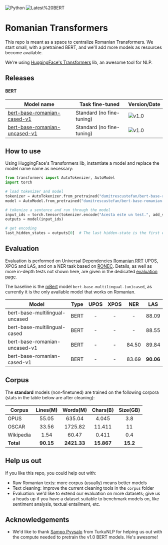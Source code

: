 ![Python](https://img.shields.io/badge/Python-3-brightgreen)
![Latest%20BERT](https://img.shields.io/badge/Latest%20BERT-v1.0-informational)

# Romanian Transformers

This repo is meant as a space to centralize Romanian Transformers.
We start small, with a pretrained BERT, and we'll add more models as resources become available. 

We're using [HuggingFace's Transformers](https://github.com/huggingface/transformers) lib, an awesome tool for NLP. 

## Releases

#### BERT

| Model name                    	| Task fine-tuned               	| Version/Date       	|
|-------------------------------	|--------------------------	|--------------------	|
| [bert-base-romanian-cased-v1](https://huggingface.co/dumitrescustefan/bert-base-romanian-cased-v1)   	    | Standard (no fine-tuning) 	| ![v1.0](https://img.shields.io/badge/v1.0-21%20Apr%202020-ff6666) 	|
| [bert-base-romanian-uncased-v1](https://huggingface.co/dumitrescustefan/bert-base-romanian-uncased-v1) 	| Standard (no fine-tuning) 	| ![v1.0](https://img.shields.io/badge/v1.0-21%20Apr%202020-ff6666) 	|

## How to use

Using HuggingFace's Transformers lib, instantiate a model and replace the model name name as necessary:
```python
from transformers import AutoTokenizer, AutoModel
import torch

# load tokenizer and model
tokenizer = AutoTokenizer.from_pretrained("dumitrescustefan/bert-base-romanian-cased-v1")
model = AutoModel.from_pretrained("dumitrescustefan/bert-base-romanian-cased-v1")

# tokenize a sentence and run through the model
input_ids = torch.tensor(tokenizer.encode("Acesta este un test.", add_special_tokens=True)).unsqueeze(0)  # Batch size 1
outputs = model(input_ids)

# get encoding
last_hidden_states = outputs[0]  # The last hidden-state is the first element of the output tuple
```


## Evaluation

Evaluation is performed on Universal Dependencies [Romanian RRT](https://universaldependencies.org/treebanks/ro_rrt/index.html) UPOS, XPOS and LAS, and on a NER task based on [RONEC](https://github.com/dumitrescustefan/ronec). Details, as well as more in-depth tests not shown here, are given in the dedicated [evaluation page](evaluation/README.md). 

The baseline is the [mBert](https://github.com/google-research/bert/blob/master/multilingual.md) model ``bert-base-multilingual-(un)cased``, as currently it is the only available model that works on Romanian.

| Model                          | Type |  UPOS |  XPOS |  NER  |  LAS  |
|--------------------------------|:----:|:-----:|:-----:|:-----:|:-----:|
| bert-base-multilingual-uncased | BERT |   -   |   -   |   -   | 88.09 |
| bert-base-multilingual-cased   | BERT |   -   |   -   |   -   | 88.55 |
| bert-base-romanian-uncased-v1  | BERT |   -   |   -   | 84.50 | 89.84 |
| bert-base-romanian-cased-v1    | BERT |   -   |   -   | 83.69 | **90.06** |

## Corpus 

The **standard** models (non-finetuned) are trained on the following corpora (stats in the table below are after cleaning):

| Corpus    	| Lines(M) 	| Words(M) 	| Chars(B) 	| Size(GB) 	|
|-----------	|:--------:	|:--------:	|:--------:	|:--------:	|
| OPUS      	|   55.05  	|  635.04  	|   4.045  	|    3.8   	|
| OSCAR     	|   33.56  	|  1725.82 	|  11.411  	|    11    	|
| Wikipedia 	|   1.54   	|   60.47  	|   0.411  	|    0.4   	|
| **Total**     	|   **90.15**  	|  **2421.33** 	|  **15.867**  	|   **15.2**   	|

## Help us out

If you like this repo, you could help out with:
- Raw Romanian texts: more corpus (usually) means better models
- Text cleaning: improve the current cleaning tools in the ``corpus`` folder
- Evaluation: we'd like to extend our evaluation on more datasets; give us a heads up if you have a dataset suitable to benchmark models on, like sentiment analysis, textual entailment, etc. 

## Acknowledgements

- We'd like to thank [Sampo Pyysalo](https://github.com/spyysalo) from TurkuNLP for helping us out with the compute needed to pretrain the v1.0 BERT models. He's awesome!
